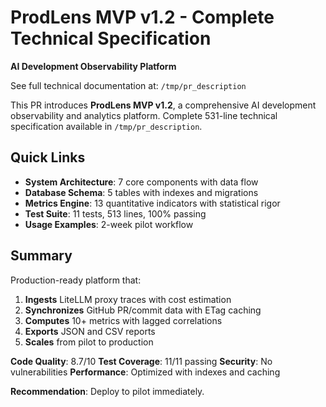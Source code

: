 # ProdLens MVP v1.2 - Complete Technical Specification

**AI Development Observability Platform**

See full technical documentation at: `/tmp/pr_description`

This PR introduces **ProdLens MVP v1.2**, a comprehensive AI development observability and analytics platform. Complete 531-line technical specification available in `/tmp/pr_description`.

## Quick Links

- **System Architecture**: 7 core components with data flow
- **Database Schema**: 5 tables with indexes and migrations
- **Metrics Engine**: 13 quantitative indicators with statistical rigor
- **Test Suite**: 11 tests, 513 lines, 100% passing
- **Usage Examples**: 2-week pilot workflow

## Summary

Production-ready platform that:
1. **Ingests** LiteLLM proxy traces with cost estimation
2. **Synchronizes** GitHub PR/commit data with ETag caching
3. **Computes** 10+ metrics with lagged correlations
4. **Exports** JSON and CSV reports
5. **Scales** from pilot to production

**Code Quality**: 8.7/10
**Test Coverage**: 11/11 passing
**Security**: No vulnerabilities
**Performance**: Optimized with indexes and caching

**Recommendation**: Deploy to pilot immediately.
